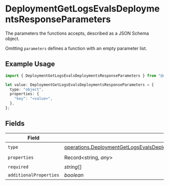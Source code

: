 # DeploymentGetLogsEvalsDeploymentsResponseParameters

The parameters the functions accepts, described as a JSON Schema object. 

 Omitting `parameters` defines a function with an empty parameter list.

## Example Usage

```typescript
import { DeploymentGetLogsEvalsDeploymentsResponseParameters } from "@orq-ai/node/models/operations";

let value: DeploymentGetLogsEvalsDeploymentsResponseParameters = {
  type: "object",
  properties: {
    "key": "<value>",
  },
};
```

## Fields

| Field                                                                                                                                                                                                                                                | Type                                                                                                                                                                                                                                                 | Required                                                                                                                                                                                                                                             | Description                                                                                                                                                                                                                                          |
| ---------------------------------------------------------------------------------------------------------------------------------------------------------------------------------------------------------------------------------------------------- | ---------------------------------------------------------------------------------------------------------------------------------------------------------------------------------------------------------------------------------------------------- | ---------------------------------------------------------------------------------------------------------------------------------------------------------------------------------------------------------------------------------------------------- | ---------------------------------------------------------------------------------------------------------------------------------------------------------------------------------------------------------------------------------------------------- |
| `type`                                                                                                                                                                                                                                               | [operations.DeploymentGetLogsEvalsDeploymentsResponse200ApplicationJSONResponseBodyData47WorkflowRunDataToolsType](../../models/operations/deploymentgetlogsevalsdeploymentsresponse200applicationjsonresponsebodydata47workflowrundatatoolstype.md) | :heavy_check_mark:                                                                                                                                                                                                                                   | N/A                                                                                                                                                                                                                                                  |
| `properties`                                                                                                                                                                                                                                         | Record<string, *any*>                                                                                                                                                                                                                                | :heavy_check_mark:                                                                                                                                                                                                                                   | N/A                                                                                                                                                                                                                                                  |
| `required`                                                                                                                                                                                                                                           | *string*[]                                                                                                                                                                                                                                           | :heavy_minus_sign:                                                                                                                                                                                                                                   | N/A                                                                                                                                                                                                                                                  |
| `additionalProperties`                                                                                                                                                                                                                               | *boolean*                                                                                                                                                                                                                                            | :heavy_minus_sign:                                                                                                                                                                                                                                   | N/A                                                                                                                                                                                                                                                  |